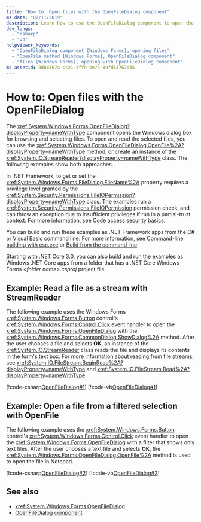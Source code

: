 ```yaml
---
title: "How to: Open files with the OpenFileDialog component"
ms.date: "02/11/2019"
description: Learn how to use the OpenFileDialog component to open the Windows dialog box for browsing and selecting files.
dev_langs: 
  - "csharp"
  - "vb"
helpviewer_keywords: 
  - "OpenFileDialog component [Windows Forms], opening files"
  - "OpenFile method [Windows Forms], OpenFileDialog component"
  - "files [Windows Forms], opening with OpenFileDialog component"
ms.assetid: 9d88367a-cc21-4ffd-be74-89fd63767d35
---
```

# How to: Open files with the OpenFileDialog

The <xref:System.Windows.Forms.OpenFileDialog?displayProperty=nameWithType> component opens the Windows dialog box for browsing and selecting files. To open and read the selected files, you can use the <xref:System.Windows.Forms.OpenFileDialog.OpenFile%2A?displayProperty=nameWithType> method, or create an instance of the <xref:System.IO.StreamReader?displayProperty=nameWithType> class. The following examples show both approaches.

In .NET Framework, to get or set the <xref:System.Windows.Forms.FileDialog.FileName%2A> property requires a privilege level granted by the <xref:System.Security.Permissions.FileIOPermission?displayProperty=nameWithType> class. The examples run a <xref:System.Security.Permissions.FileIOPermission> permission check, and can throw an exception due to insufficient privileges if run in a partial-trust context. For more information, see [Code access security basics](https://docs.microsoft.com/dotnet/framework/misc/code-access-security-basics).

You can build and run these examples as .NET Framework apps from the C# or Visual Basic command line. For more information, see [Command-line building with csc.exe](https://docs.microsoft.com/dotnet/csharp/language-reference/compiler-options/command-line-building-with-csc-exe) or [Build from the command line](https://docs.microsoft.com/dotnet/visual-basic/reference/command-line-compiler/building-from-the-command-line).

Starting with .NET Core 3.0, you can also build and run the examples as Windows .NET Core apps from a folder that has a .NET Core Windows Forms *\<folder name>.csproj* project file.

## Example: Read a file as a stream with StreamReader  
  
The following example uses the Windows Forms <xref:System.Windows.Forms.Button> control's <xref:System.Windows.Forms.Control.Click> event handler to open the <xref:System.Windows.Forms.OpenFileDialog> with the <xref:System.Windows.Forms.CommonDialog.ShowDialog%2A> method. After the user chooses a file and selects **OK**, an instance of the <xref:System.IO.StreamReader> class reads the file and displays its contents in the form's text box. For more information about reading from file streams, see <xref:System.IO.FileStream.BeginRead%2A?displayProperty=nameWithType> and <xref:System.IO.FileStream.Read%2A?displayProperty=nameWithType>.  

 [!code-csharp[OpenFileDialog#1](~/samples/snippets/winforms/open-files/example1/cs/Form1.cs)]
 [!code-vb[OpenFileDialog#1](~/samples/snippets/winforms/open-files/example1/vb/Form1.vb)]  

## Example: Open a file from a filtered selection with OpenFile

The following example uses the <xref:System.Windows.Forms.Button> control's <xref:System.Windows.Forms.Control.Click> event handler to open the <xref:System.Windows.Forms.OpenFileDialog> with a filter that shows only text files. After the user chooses a text file and selects **OK**, the <xref:System.Windows.Forms.OpenFileDialog.OpenFile%2A> method is used to open the file in Notepad.

 [!code-csharp[OpenFileDialog#2](~/samples/snippets/winforms/open-files/example2/cs/Form1.cs)]
 [!code-vb[OpenFileDialog#2](~/samples/snippets/winforms/open-files/example2/vb/Form1.vb)]  

## See also

- <xref:System.Windows.Forms.OpenFileDialog>
- [OpenFileDialog component](openfiledialog-component-windows-forms.md)
